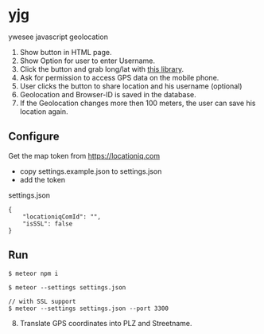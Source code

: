 # yjg
ywesee javascript geolocation

1. Show button in HTML page.
2. Show Option for user to enter Username.
3. Click the button and grab long/lat with [this library](https://github.com/trekhleb/use-position).
4. Ask for permission to access GPS data on the mobile phone.
5. User clicks the button to share location and his username (optional)
6. Geolocation and Browser-ID is saved in the database.
7. If the Geolocation changes more then 100 meters, the user can save his location again.


## Configure

Get the map token from https://locationiq.com
- copy settings.example.json to settings.json
- add the token
  
settings.json 
```
{
    "locationiqComId": "",
    "isSSL": false
}

```

## Run 
 ```
 $ meteor npm i

 $ meteor --settings settings.json

// with SSL support
 $ meteor --settings settings.json --port 3300

 ```

 
8. Translate GPS coordinates into PLZ and Streetname.
